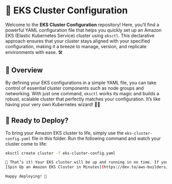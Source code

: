 # 🚀 EKS Cluster Configuration

Welcome to the **EKS Cluster Configuration** repository! Here, you’ll find a powerful YAML configuration file that helps you quickly set up an Amazon EKS (Elastic Kubernetes Service) cluster using `eksctl`. This declarative approach ensures that your cluster stays aligned with your specified configuration, making it a breeze to manage, version, and replicate environments with ease. 🛠️

## 🧐 Overview

By defining your EKS configurations in a simple YAML file, you can take control of essential cluster components such as node groups and networking. With just one command, `eksctl` works its magic and builds a robust, scalable cluster that perfectly matches your configuration. It’s like having your very own Kubernetes wizard! 🧙‍♂️

## 🚀 Ready to Deploy?

To bring your Amazon EKS cluster to life, simply use the `eks-cluster-config.yaml` file in this folder. Run the following command and watch your cluster come to life:

```bash
eksctl create cluster -f eks-cluster-config.yaml

🎉 That’s it! Your EKS cluster will be up and running in no time. If you need further details or a step-by-step guide, check out this awesome article:  
[Spin Up an Amazon EKS Cluster in Minutes](https://dev.to/aws-builders/spin-up-an-amazon-eks-cluster-in-minutes-2666-temp-slug-667873?preview=205922cdaf933b01455dba5ef201bc8b1be8e0ab2767205d094c9878ebf54720f80151d0251fb19d9e37d26216e61ac73799e52d91fbe23c37b97530)

Happy deploying! 🚀

